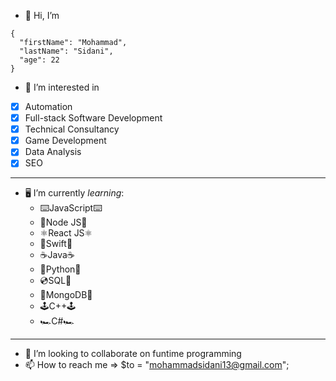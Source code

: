- 👋 Hi, I’m 
```
{
  "firstName": "Mohammad",
  "lastName": "Sidani",
  "age": 22
}
```
- 👀 I’m interested in
- [x] Automation
- [x] Full-stack Software Development
- [x] Technical Consultancy 
- [x] Game Development 
- [x] Data Analysis
- [x] SEO
---
- 🖥️ I’m currently *learning*:
  - ⌨️JavaScript⌨️
  - 💠Node JS💠
  - ⚛️React JS⚛️
  - 🍏Swift🍎 
  - ☕️Java☕️
  - 🐍Python🐍
  - 💿SQL📀 
  - 🍃MongoDB🍃
  - 🕹️C++🕹️ 
  - 🏎️C#🏎️
 ---
- 💞️ I’m looking to collaborate on funtime programming
- 📫 How to reach me => $to = "mohammadsidani13@gmail.com";
